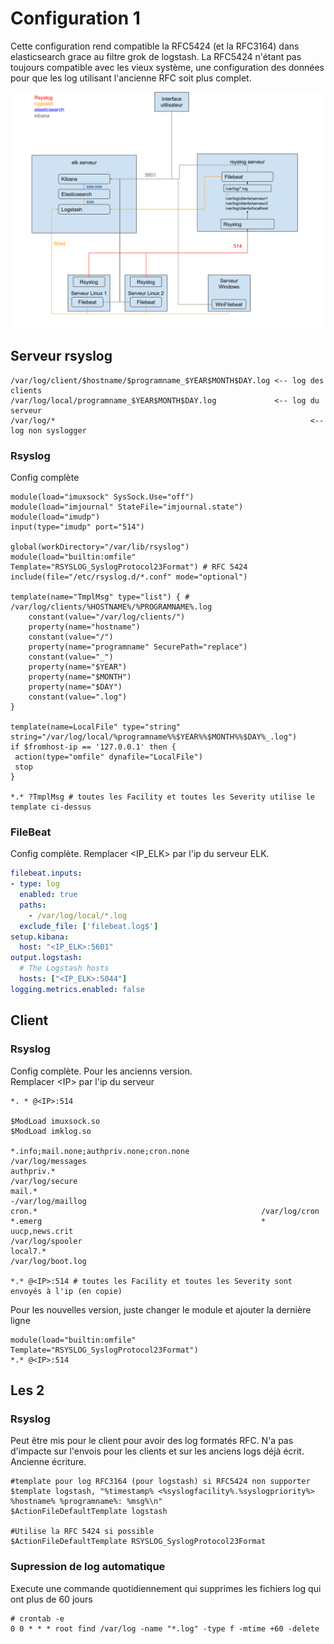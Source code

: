 # Configuration 1

Cette configuration rend compatible la RFC5424 (et la RFC3164) dans elasticsearch grace au filtre grok de logstash. La RFC5424 n'étant pas toujours compatible avec les vieux système, une configuration des données pour que les log utilisant l'ancienne RFC soit plus complet.

![test](config1.png?raw=true)

## Serveur rsyslog 

```
/var/log/client/$hostname/$programname_$YEAR$MONTH$DAY.log <-- log des clients
/var/log/local/programname_$YEAR$MONTH$DAY.log             <-- log du serveur
/var/log/*                                                         <-- log non syslogger
```

### Rsyslog
Config complète
```
module(load="imuxsock" SysSock.Use="off")
module(load="imjournal" StateFile="imjournal.state")
module(load="imudp")
input(type="imudp" port="514")
 
global(workDirectory="/var/lib/rsyslog")
module(load="builtin:omfile" Template="RSYSLOG_SyslogProtocol23Format") # RFC 5424
include(file="/etc/rsyslog.d/*.conf" mode="optional")
 
template(name="TmplMsg" type="list") { # /var/log/clients/%HOSTNAME%/%PROGRAMNAME%.log
    constant(value="/var/log/clients/")
    property(name="hostname")
    constant(value="/")
    property(name="programname" SecurePath="replace")
    constant(value="_")
    property(name="$YEAR")
    property(name="$MONTH")
    property(name="$DAY")
    constant(value=".log")
}

template(name=LocalFile" type="string" string="/var/log/local/%programname%%$YEAR%%$MONTH%%$DAY%_.log")
if $fromhost-ip == '127.0.0.1' then {
 action(type="omfile" dynafile="LocalFile")
 stop
}
 
*.* ?TmplMsg # toutes les Facility et toutes les Severity utilise le template ci-dessus
```



### FileBeat
Config complète.
Remplacer \<IP_ELK\> par l'ip du serveur ELK.
```yml
filebeat.inputs:
- type: log
  enabled: true
  paths:
    - /var/log/local/*.log
  exclude_file: ['filebeat.log$']
setup.kibana:
  host: "<IP_ELK>:5601"
output.logstash:
  # The Logstash hosts
  hosts: ["<IP_ELK>:5044"]
logging.metrics.enabled: false
```

## Client

### Rsyslog
Config complète.
Pour les ancienns version.<br>
Remplacer \<IP\> par l'ip du serveur
```
*. * @<IP>:514

$ModLoad imuxsock.so
$ModLoad imklog.so
 
*.info;mail.none;authpriv.none;cron.none                /var/log/messages
authpriv.*                                              /var/log/secure
mail.*                                                  -/var/log/maillog
cron.*                                                  /var/log/cron
*.emerg                                                 *
uucp,news.crit                                          /var/log/spooler
local7.*                                                /var/log/boot.log
 
*.* @<IP>:514 # toutes les Facility et toutes les Severity sont envoyés à l'ip (en copie)
```
Pour les nouvelles version, juste changer le module et ajouter la dernière ligne
```
module(load="builtin:omfile" Template="RSYSLOG_SyslogProtocol23Format")
*.* @<IP>:514
```

## Les 2
### Rsyslog
Peut être mis pour le client pour avoir des log formatés RFC. N'a pas d'impacte sur l'envois pour les clients et sur les anciens logs déjà écrit. Ancienne écriture.
```
#template pour log RFC3164 (pour logstash) si RFC5424 non supporter
$template logstash, "%timestamp% <%syslogfacility%.%syslogpriority%> %hostname% %programname%: %msg%\n"
$ActionFileDefaultTemplate logstash

#Utilise la RFC 5424 si possible
$ActionFileDefaultTemplate RSYSLOG_SyslogProtocol23Format

```

### Supression de log automatique
Execute une commande quotidiennement qui supprimes les fichiers log qui ont plus de 60 jours
```
# crontab -e
0 0 * * * root find /var/log -name "*.log" -type f -mtime +60 -delete
```
